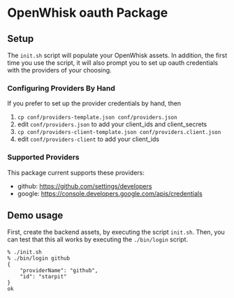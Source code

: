 # OpenWhisk oauth Package

## Setup

The `init.sh` script will populate your OpenWhisk assets. In addition,
the first time you use the script, it will also prompt you to set up
oauth credentials with the providers of your choosing.

### Configuring Providers By Hand

If you prefer to set up the provider credentials by hand, then
   1. `cp conf/providers-template.json conf/providers.json`
   2. edit `conf/providers.json` to add your client_ids and client_secrets
   3. `cp conf/providers-client-template.json conf/providers.client.json`
   4. edit `conf/providers-client` to add your client_ids

### Supported Providers

This package current supports these providers:

   - github: https://github.com/settings/developers
   - google: https://console.developers.google.com/apis/credentials

## Demo usage

First, create the backend assets, by executing the script
`init.sh`. Then, you can test that this all works by executing the
`./bin/login` script.

```
% ./init.sh
% ./bin/login github
{
    "providerName": "github",
    "id": "starpit"
}
ok
```